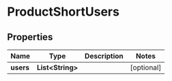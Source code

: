 
# ProductShortUsers

## Properties
Name | Type | Description | Notes
------------ | ------------- | ------------- | -------------
**users** | **List&lt;String&gt;** |  |  [optional]



